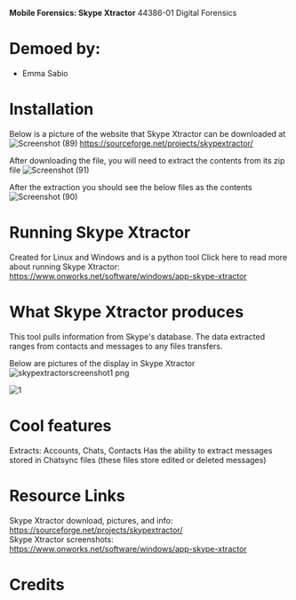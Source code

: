 **Mobile Forensics: Skype Xtractor**
44386-01 Digital Forensics
# Demoed by:
* Emma Sabio 
# Installation 
Below is a picture of the website that Skype Xtractor can be downloaded at
![Screenshot (89)](https://user-images.githubusercontent.com/69916815/140991001-8d550de0-b0bb-4850-b8ec-6cb23a89bdcc.png)
https://sourceforge.net/projects/skypextractor/  

After downloading the file, you will need to extract the contents from its zip file
![Screenshot (91)](https://user-images.githubusercontent.com/69916815/140991158-ee646535-3c76-4bb5-a33f-4e2305c94231.png)

After the extraction you should see the below files as the contents 
![Screenshot (90)](https://user-images.githubusercontent.com/69916815/140991088-aa32e724-1435-420a-9636-18d14b924168.png)

# Running Skype Xtractor 

Created for Linux and Windows and is a python tool Click here to read more about running Skype Xtractor: https://www.onworks.net/software/windows/app-skype-xtractor 

# What Skype Xtractor produces 

This tool pulls information from Skype's database. The data extracted ranges from contacts and messages to any files transfers. 

Below are pictures of the display in Skype Xtractor 
![skypextractorscreenshot1 png](https://user-images.githubusercontent.com/69916815/141030113-cf50e913-9b4c-4ea2-bd04-241cf9efab47.png)

![1](https://user-images.githubusercontent.com/69916815/141030134-301465a5-95ca-418d-a05c-fccf890ac82b.png)

# Cool features 
Extracts: Accounts, Chats, Contacts
Has the ability to extract messages stored in Chatsync files (these files store edited or deleted messages)


# Resource Links
Skype Xtractor download, pictures, and info: https://sourceforge.net/projects/skypextractor/  
Skype Xtractor screenshots: https://www.onworks.net/software/windows/app-skype-xtractor
# Credits
